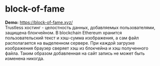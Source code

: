 # block-of-fame
**Demo:** <https://block-of-fame.xyz/> <br/>
Trustless хостинг - целостность данных, добавляемых пользователями, защищена блокчейном.
В blockchain Ethereum хранится пользовательский текст и хэш-сумма изображения, а сам файл располагается на выделенном сервере. При каждой загрузке изображения браузер сверяет хэш из блокчейна и хэш полученного файла. Таким образом добавленная на сайт запись не может быть изменена никогда.
